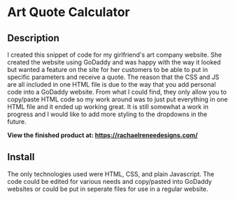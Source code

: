 # Art Quote Calculator

## Description
I created this snippet of code for my girlfriend's art company website. She created the website using GoDaddy and was happy with the way it looked but wanted a feature on the site for her customers to be able to put in specific parameters and receive a quote. The reason that the CSS and JS are all included in one HTML file is due to the way that you add personal code into a GoDaddy website. From what I could find, they only allow you to copy/paste HTML code so my work around was to just put everything in one HTML file and it ended up working great. It is still somewhat a work in progress and I would like to add more styling to the dropdowns in the future.

**View the finished product at: https://rachaelreneedesigns.com/**

## Install
The only technologies used were HTML, CSS, and plain Javascript. The code could be edited for various needs and copy/pasted into GoDaddy websites or could be put in seperate files for use in a regular website.
